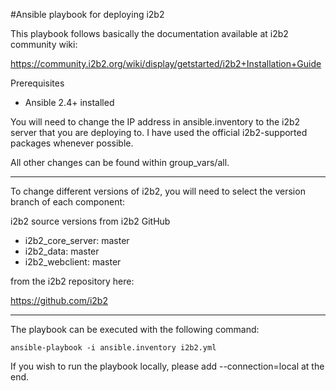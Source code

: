 #Ansible playbook for deploying i2b2

This playbook follows basically the documentation available at i2b2 community wiki: 

https://community.i2b2.org/wiki/display/getstarted/i2b2+Installation+Guide

Prerequisites

* Ansible 2.4+ installed

You will need to change the IP address in ansible.inventory to the i2b2 server that you are deploying to. I have used the official i2b2-supported packages whenever possible.

All other changes can be found within group_vars/all.

------------------------------------------------------------------------------------

To change different versions of i2b2, you will need to select the version branch of each component:

i2b2 source versions from i2b2 GitHub

* i2b2_core_server: master
* i2b2_data: master
* i2b2_webclient: master

from the i2b2 repository here:

https://github.com/i2b2

------------------------------------------------------------------------------------

The playbook can be executed with the following command:
```
ansible-playbook -i ansible.inventory i2b2.yml
```

If you wish to run the playbook locally, please add --connection=local at the end.
